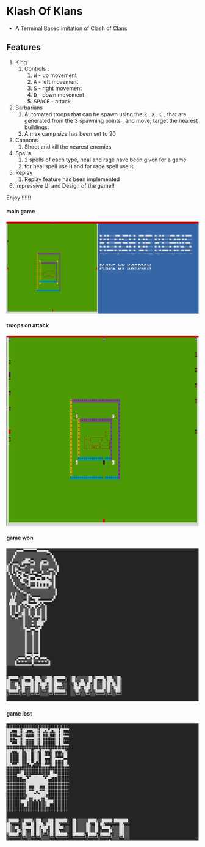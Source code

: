 # Klash Of Klans 

- A Terminal Based imitation of Clash of Clans 

## Features

1. King 
   1. Controls : 
      1. <KBD>W</KBD> - up movement
      2. <KBD>A</KBD> - left movement
      3. <KBD>S</KBD> - right movement
      4. <KBD>D</KBD> - down movement
      5. <KBD>SPACE</KBD> - attack
2. Barbarians 
   1. Automated troops that can be spawn using the <KBD>Z</KBD> , <KBD>X</KBD> , <KBD>C</KBD> , that are generated from the 3 spawning points , and move, target the nearest buildings.
   2. A max camp size has been set to 20
3. Cannons
   1. Shoot and kill the nearest enemies
4. Spells 
   1. 2 spells of each type, heal and rage have been given for a game 
   2. for heal spell use <KBD>H</KBD> and for rage spell use <KBD>R</KBD>
5. Replay 
   1. Replay feature has been implemented 
6. Impressive UI and Design of the game!!

Enjoy !!!!!!

#### main game
<img src ="src/images/maingame.png" alt ="game">

#### troops on attack

<img src ="src/images/barbs.png" alt ="barbs">

#### game won

<img src ="src/images/gamewon.png" alt ="won">

#### game lost
<img src ="src/images/gamelost.png" alt ="lost">